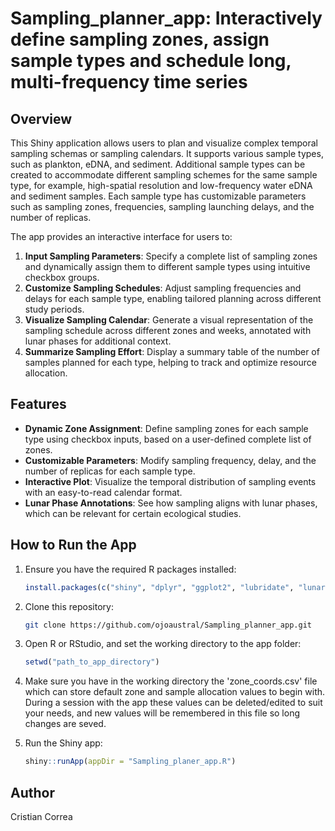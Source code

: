# Sampling_planner_app: Interactively define sampling zones, assign sample types and schedule long, multi-frequency time series

## Overview

This Shiny application allows users to plan and visualize complex temporal sampling schemas or sampling calendars. It supports various sample types, such as plankton, eDNA, and sediment. Additional sample types can be created to accommodate different sampling schemes for the same sample type, for example, high-spatial resolution and low-frequency water eDNA and sediment samples. Each sample type has customizable parameters such as sampling zones, frequencies, sampling launching delays, and the number of replicas.

The app provides an interactive interface for users to:

1. **Input Sampling Parameters**: Specify a complete list of sampling zones and dynamically assign them to different sample types using intuitive checkbox groups.
2. **Customize Sampling Schedules**: Adjust sampling frequencies and delays for each sample type, enabling tailored planning across different study periods.
3. **Visualize Sampling Calendar**: Generate a visual representation of the sampling schedule across different zones and weeks, annotated with lunar phases for additional context.
4. **Summarize Sampling Effort**: Display a summary table of the number of samples planned for each type, helping to track and optimize resource allocation.

## Features

- **Dynamic Zone Assignment**: Define sampling zones for each sample type using checkbox inputs, based on a user-defined complete list of zones.
- **Customizable Parameters**: Modify sampling frequency, delay, and the number of replicas for each sample type.
- **Interactive Plot**: Visualize the temporal distribution of sampling events with an easy-to-read calendar format.
- **Lunar Phase Annotations**: See how sampling aligns with lunar phases, which can be relevant for certain ecological studies.

## How to Run the App

1. Ensure you have the required R packages installed:

    ```r
    install.packages(c("shiny", "dplyr", "ggplot2", "lubridate", "lunar", "leaflet", "leaflet.extras", "DT", "clipr"))
    ```

2. Clone this repository:

    ```bash
    git clone https://github.com/ojoaustral/Sampling_planner_app.git
    ```

3. Open R or RStudio, and set the working directory to the app folder:

    ```r
    setwd("path_to_app_directory")
    ```
4. Make sure you have in the working directory the 'zone_coords.csv' file which can store default zone and sample allocation values to begin with. During a session with the app these values can be deleted/edited to suit your needs, and new values will be remembered in this file so long changes are seved.
   
5. Run the Shiny app:

    ```r
    shiny::runApp(appDir = "Sampling_planer_app.R")
    ```

## Author

Cristian Correa
